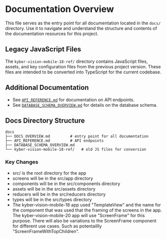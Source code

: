# Documentation Overview

This file serves as the entry point for all documentation located in the `docs/` directory. Use it to navigate and understand the structure and contents of the documentation resources for this project.

## Legacy JavaScript Files

The `kyber-vision-mobile-18-ref/` directory contains JavaScript files, assets, and key configuration files from the previous project version. These files are intended to be converted into TypeScript for the current codebase.

## Additional Documentation

- See [`API_REFERENCE.md`](API_REFERENCE.md) for documentation on API endpoints.
- See [`DATABASE_SCHEMA_OVERVIEW.md`](DATABASE_SCHEMA_OVERVIEW.md) for details on the database schema.

## Docs Directory Structure

```
docs
├── DOCS_OVERVIEW.md         # entry point for all documentation
├── API_REFERENCE.md         # API endpoints
├── DATABASE_SCHEMA_OVERVIEW.md
└── kyber-vision-mobile-18-ref/   # old JS files for conversion
```

### Key Changes

- src/ is the root directory for the app
- screens will be in the src/app directory
- components will be in the src/components directory
- assets will be in the src/assets directory
- reducers will be in the src/reducers directory
- types will be in the src/types directory
- The kyber-vision-mobile-18 app used "TemplateView" and the name for the component that was used that the framing of the screens in the app. The kyber-vision-mobile-20 app will use "ScreenFrame" for this purpose. There will also be variations to the ScreenFrame component for different use cases. Such as potentaillly "ScreenFrameWithTopChildren".
